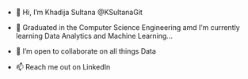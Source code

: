 - 👋 Hi, I’m Khadija Sultana @KSultanaGit

- 🌱 Graduated in the Computer Science Engineering amd I’m currently learning Data Analytics and Machine Learning...

- 💞️ I’m open to collaborate on all things Data 

- 📫 Reach me out on LinkedIn

  

<!---
KSultanaGit/KSultanaGit is a ✨ special ✨ repository because its `README.md` (this file) appears on your GitHub profile.
You can click the Preview link to take a look at your changes.
--->
